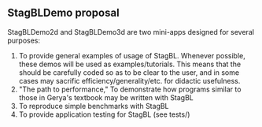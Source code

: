 StagBLDemo proposal
-------------------

StagBLDemo2d and StagBLDemo3d are two mini-apps designed for several purposes:

1. To provide general examples of usage of StagBL. Whenever possible, these demos will be used
   as examples/tutorials. This means that the should be carefully coded so as to be clear to the user,
   and in some cases may sacrific efficiency/generality/etc. for didactic usefulness.
2. "The path to performance," To demonstrate how programs similar to those in Gerya's textbook may be written with StagBL
3. To reproduce simple benchmarks with StagBL
4. To provide application testing for StagBL (see tests/)
